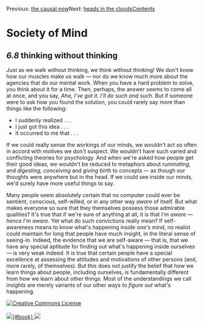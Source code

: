 <div class="chapnav">

<span class="prev">Previous: [the causal
now](./som-6.7.html)</span><span class="next">Next: [heads in the
clouds](./som-6.9.html)</span><span
class="contents">[Contents](index.html)</span>
<div class="titlebar">

Society of Mind
===============

</div>

</div>

*6.8* thinking without thinking
-------------------------------

Just as we walk without thinking, we think without thinking! We don't
know how our muscles make us walk — nor do we know much more about the
agencies that do our mental work. When you have a hard problem to solve,
you think about it for a time. Then, perhaps, the answer seems to come
all at once, and you say, *Aha, I've got it. I'll do such and such.* But
if someone were to ask how you found the solution, you could rarely say
more than things like the following:

-   I suddenly realized . . .
-   I just got this idea . . .
-   It occurred to me that . . .

If we could really sense the workings of our minds, we wouldn't act so
often in accord with motives we don't suspect. We wouldn't have such
varied and conflicting theories for psychology. And when we're asked how
people get their good ideas, we wouldn't be reduced to metaphors about
*ruminating,* and *digesting,* *conceiving* and *giving birth* to
concepts — as though our thoughts were anywhere but in the head. If we
could see inside our minds, we'd surely have more useful things to say.

Many people seem absolutely certain that no computer could ever be
sentient, conscious, self-willed, or in any other way *aware* of itself.
But what makes everyone so sure that they themselves possess those
admirable qualities? It's true that if we're sure of anything at all, it
is that *I'm aware — hence I'm aware.* Yet what do such convictions
really mean? If self-awareness means to know what's happening inside
one's mind, no realist could maintain for long that people have much
insight, in the literal sense of seeing-in. Indeed, the evidence that we
are self-aware — that is, that we have any special aptitude for finding
out what's happening inside ourselves — is very weak indeed. It is true
that certain people have a special excellence at assessing the attitudes
and motivations of other persons (and, more rarely, of themselves). But
this does not justify the belief that how we learn things about people,
including ourselves, is fundamentally different from how we learn about
other things. Most of the understandings we call *insights* are merely
variants of our other ways to *figure out* what's happening.

<div class="footer">

[![Creative Commons
License](http://i.creativecommons.org/l/by-nc-sa/3.0/80x15.png)](http://creativecommons.org/licenses/by-nc-sa/3.0/deed.en_US)\
\
[![](./images/som_book.jpeg){#book}
![](./images/a_logo_17.gif)](http://www.amazon.com/gp/product/0671657135?ie=UTF8&camp=1789&creativeASIN=0671657135&linkCode=xm2&tag=marvinminsky)

</div>

